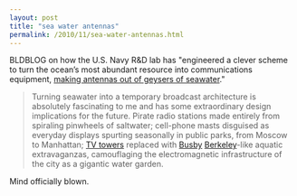 ```yaml
---
layout: post
title: "sea water antennas"
permalink: /2010/11/sea-water-antennas.html
---
```


<p>BLDBLOG on how the U.S. Navy R&amp;D lab has &quot;engineered a clever scheme to turn the ocean’s most abundant resource into communications equipment, <a href="http://bldgblog.blogspot.com/2010/11/liquid-radio.html">making antennas out of geysers of seawater</a>.&quot;</p>

<blockquote><p>Turning seawater into a temporary broadcast architecture is absolutely fascinating to me and has some extraordinary design implications for the future. Pirate radio stations made entirely from spiraling pinwheels of saltwater; cell-phone masts disguised as everyday displays spurting seasonally in public parks, from Moscow to Manhattan; <a href="http://www.amazon.com/gp/product/3868590242?ie=UTF8&amp;tag=bldgblog-20&amp;linkCode=as2&amp;camp=1789&amp;creative=390957&amp;creativeASIN=3868590242">TV towers</a> replaced with <a href="http://pruned.blogspot.com/2005/09/milf02-spatializing-marvelous-musicals.html" target="_blank">Busby</a> <a href="http://pruned.blogspot.com/2006/03/landscape-architecture-musical.html" target="_blank">Berkeley</a>-like aquatic extravaganzas, camouflaging the electromagnetic infrastructure of the city as a gigantic water garden. <br /></p></blockquote>

<p>Mind officially blown.</p>


